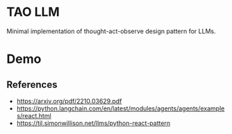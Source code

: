 # TAO LLM 
Minimal implementation of thought-act-observe design pattern for LLMs. 

# Demo


## References
- https://arxiv.org/pdf/2210.03629.pdf
- https://python.langchain.com/en/latest/modules/agents/agents/examples/react.html
- https://til.simonwillison.net/llms/python-react-pattern